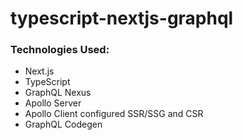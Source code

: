 # typescript-nextjs-graphql

### Technologies Used:

- Next.js
- TypeScript
- GraphQL Nexus
- Apollo Server
- Apollo Client configured SSR/SSG and CSR
- GraphQL Codegen
